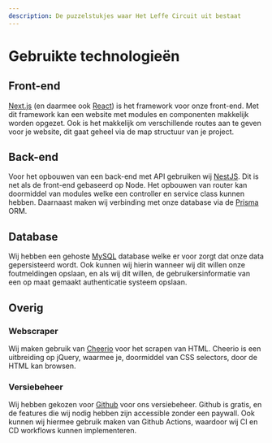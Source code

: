 ```yaml
---
description: De puzzelstukjes waar Het Leffe Circuit uit bestaat
---
```


# Gebruikte technologieën

## Front-end

[Next.js](https://nextjs.org/) (en daarmee ook [React](https://react.dev/)) is het framework voor onze front-end. Met dit framework kan een website met modules en componenten makkelijk worden opgezet. Ook is het makkelijk om verschillende routes aan te geven voor je website, dit gaat geheel via de map structuur van je project.

## Back-end

Voor het opbouwen van een back-end met API gebruiken wij [NestJS](https://nestjs.com/). Dit is net als de front-end gebaseerd op Node. Het opbouwen van router kan doormiddel van modules welke een controller en service class kunnen hebben. Daarnaast maken wij verbinding met onze database via de [Prisma](https://www.prisma.io/) ORM.

## Database

Wij hebben een gehoste [MySQL](https://www.mysql.com/) database welke er voor zorgt dat onze data gepersisteerd wordt. Ook kunnen wij hierin wanneer wij dit willen onze foutmeldingen opslaan, en als wij dit willen, de gebruikersinformatie van een op maat gemaakt authenticatie systeem opslaan.

## Overig

### Webscraper

Wij maken gebruik van [Cheerio](https://cheerio.js.org/) voor het scrapen van HTML. Cheerio is een uitbreiding op jQuery, waarmee je, doormiddel van CSS selectors, door de HTML kan browsen.

### Versiebeheer

Wij hebben gekozen voor [Github](https://github.com/) voor ons versiebeheer. Github is gratis, en de features die wij nodig hebben zijn accessible zonder een paywall. Ook kunnen wij hiermee gebruik maken van Github Actions, waardoor wij CI en CD workflows kunnen implementeren.

